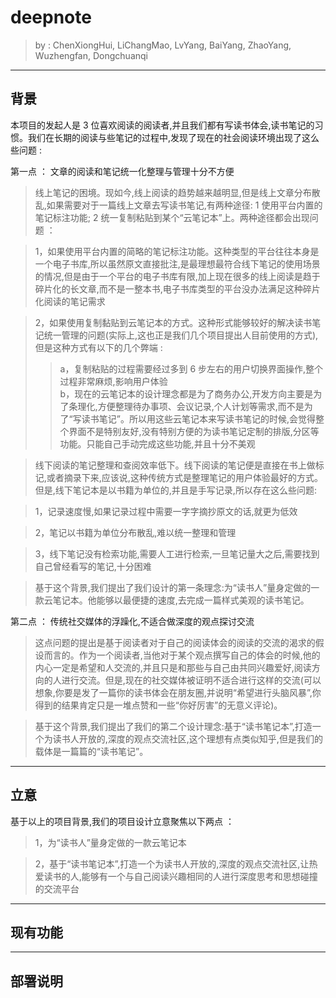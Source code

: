 # deepnote #

> by : ChenXiongHui, LiChangMao, LvYang, BaiYang, ZhaoYang, Wuzhengfan, Dongchuanqi  

--------------------------------------------------


## 背景 ##

本项目的发起人是 3 位喜欢阅读的阅读者,并且我们都有写读书体会,读书笔记的习惯。我们在长期的阅读与些笔记的过程中,发现了现在的社会阅读环境出现了这么些问题 :  

第一点 ： 文章的阅读和笔记统一化整理与管理十分不方便  

> 线上笔记的困境。现如今,线上阅读的趋势越来越明显,但是线上文章分布散乱,如果需要对于一篇线上文章去写读书笔记,有两种途径: 1 使用平台内置的笔记标注功能; 2 统一复制粘贴到某个“云笔记本”上。两种途径都会出现问题 ：  

> 1，如果使用平台内置的简略的笔记标注功能。这种类型的平台往往本身是一个电子书库,所以虽然原文直接批注,是最理想最符合线下笔记的使用场景的情况,但是由于一个平台的电子书库有限,加上现在很多的线上阅读是趋于碎片化的长文章,而不是一整本书,电子书库类型的平台没办法满足这种碎片化阅读的笔记需求  

> 2，如果使用复制黏贴到云笔记本的方式。这种形式能够较好的解决读书笔记统一管理的问题(实际上,这也正是我们几个项目提出人目前使用的方式),但是这种方式有以下的几个弊端 :  
>> a，复制粘贴的过程需要经过多到 6 步左右的用户切换界面操作,整个过程非常麻烦,影响用户体验  
>> b，现在的云笔记本的设计理念都是为了商务办公,开发方向主要是为了条理化,方便整理待办事项、会议记录,个人计划等需求,而不是为了“写读书笔记”。所以用这些云笔记本来写读书笔记的时候,会觉得整个界面不是特别友好,没有特别方便的为读书笔记定制的排版,分区等功能。只能自己手动完成这些功能,并且十分不美观  

> 线下阅读的笔记整理和查阅效率低下。线下阅读的笔记便是直接在书上做标记,或者摘录下来,应该说,这种传统方式是整理笔记的用户体验最好的方式。但是,线下笔记本是以书籍为单位的,并且是手写记录,所以存在这么些问题:  

> 1，记录速度慢,如果记录过程中需要一字字摘抄原文的话,就更为低效  

> 2，笔记以书籍为单位分布散乱,难以统一整理和管理  

> 3，线下笔记没有检索功能,需要人工进行检索,一旦笔记量大之后,需要找到自己曾经看写的笔记,十分困难  

> 基于这个背景,我们提出了我们设计的第一条理念:为“读书人”量身定做的一款云笔记本。他能够以最便捷的速度,去完成一篇样式美观的读书笔记。  

第二点 ： 传统社交媒体的浮躁化,不适合做深度的观点探讨交流  

> 这点问题的提出是基于阅读者对于自己的阅读体会的阅读的交流的渴求的假设而言的。作为一个阅读者,当他对于某个观点撰写自己的体会的时候,他的内心一定是希望和人交流的,并且只是和那些与自己由共同兴趣爱好,阅读方向的人进行交流。但是,现在的社交媒体被证明不适合进行这样的交流(可以想象,你要是发了一篇你的读书体会在朋友圈,并说明“希望进行头脑风暴”,你得到的结果肯定只是一堆点赞和一些“你好厉害”的无意义评论)。  

> 基于这个背景,我们提出了我们的第二个设计理念:基于“读书笔记本”,打造一个为读书人开放的,深度的观点交流社区,这个理想有点类似知乎,但是我们的载体是一篇篇的“读书笔记”。  

--------------------------------------------------


## 立意 ##

基于以上的项目背景,我们的项目设计立意聚焦以下两点 ：  

> 1，为“读书人”量身定做的一款云笔记本  

> 2，基于“读书笔记本”,打造一个为读书人开放的,深度的观点交流社区,让热爱读书的人,能够有一个与自己阅读兴趣相同的人进行深度思考和思想碰撞的交流平台  

--------------------------------------------------


## 现有功能 ##



--------------------------------------------------


## 部署说明 ##

